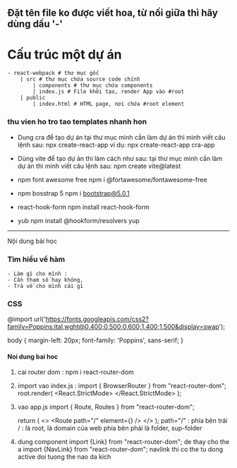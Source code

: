 ## Đặt tên file ko được viết hoa, từ nối giữa thì hãy dùng dấu '-'

# Cấu trúc một dự án

    - react-webpack # thư mục gốc
    	| src # thư mục chứa source code chính
    		| components # thư mục chứa components
    		| index.js # File khởi tạo, render App vào #root
    	| public
    		| index.html # HTML page, nơi chứa #root element

### thu vien ho tro tao templates nhanh hon

-   Dung cra để tạo dự án
    tại thư mục mình cần làm dự án thì mình viết câu lệnh sau:
    npx create-react-app <project-name>
    ví dụ: npx create-react-app cra-app

-   Dùng vite để tạo dự án thì làm cách như sau:
    tại thư mục mình cần làm dự án thì mình viết câu lệnh sau:
    npm create vite@latest

-   npm font awesome free
    npm i @fortawesome/fontawesome-free

-   npm bosstrap 5
    npm i bootstrap@5.0.1

-   react-hook-form
    npm install react-hook-form

-   yub
    npm install @hookform/resolvers yup

---

Nội dung bài học

### Tìm hiểu về hàm

    - Làm gì cho mình :
    - Cần tham số hay không,
    - Trả về cho mình cái gì

### CSS

@import url('https://fonts.googleapis.com/css2?family=Poppins:ital,wght@0,400;0,500;0,600;1,400;1,500&display=swap');

body {
margin-left: 20px;
font-family: 'Poppins', sans-serif;
}
#### Noi dung bai hoc

1. cai router dom : npm i react-router-dom
2. import vao index.js : import { BrowserRouter } from "react-router-dom";
   root.render(
   <React.StrictMode>
   <BrowserRouter>
   <App />
   </BrowserRouter>
   </React.StrictMode>
   );
3. vao app.js
    import { Route, Routes } from "react-router-dom";

    return (
        <>
            <Routes>
                <Route path="/" element={<HomePage />} />
            </Routes>
        </>
    );
    path="/" : phía bên trái / : là root, là domain của web
            phía bên phải là folder, sup-folder

4. dung component 
   import {Link} from "react-router-dom"; de thay cho the a
   import {NavLink} from "react-router-dom"; navlink thi co the tu dong active doi tuong the nao da kich